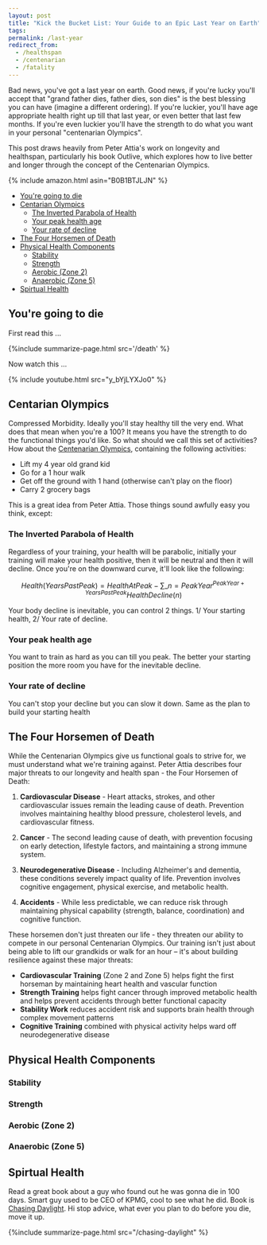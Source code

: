```yaml
---
layout: post
title: "Kick the Bucket List: Your Guide to an Epic Last Year on Earth"
tags:
permalink: /last-year
redirect_from:
  - /healthspan
  - /centenarian
  - /fatality
---
```


Bad news, you've got a last year on earth. Good news, if you're lucky you'll accept that "grand father dies, father dies, son dies" is the best blessing you can have (imagine a different ordering). If you're luckier, you'll have age appropriate health right up till that last year, or even better that last few months. If you're even luckier you'll have the strength to do what you want in your personal "centenarian Olympics".

This post draws heavily from Peter Attia's work on longevity and healthspan, particularly his book Outlive, which explores how to live better and longer through the concept of the Centenarian Olympics.

{% include amazon.html asin="B0B1BTJLJN" %}

<!-- prettier-ignore-start -->
<!-- vim-markdown-toc-start -->

- [You're going to die](#youre-going-to-die)
- [Centarian Olympics](#centarian-olympics)
    - [The Inverted Parabola of Health](#the-inverted-parabola-of-health)
    - [Your peak health age](#your-peak-health-age)
    - [Your rate of decline](#your-rate-of-decline)
- [The Four Horsemen of Death](#the-four-horsemen-of-death)
- [Physical Health Components](#physical-health-components)
    - [Stability](#stability)
    - [Strength](#strength)
    - [Aerobic (Zone 2)](#aerobic-zone-2)
    - [Anaerobic (Zone 5)](#anaerobic-zone-5)
- [Spirtual Health](#spirtual-health)

<!-- vim-markdown-toc-end -->
<!-- prettier-ignore-end -->

## You're going to die

First read this ...

{%include summarize-page.html src='/death' %}

Now watch this ...

{% include youtube.html src="y_bYjLYXJo0" %}

## Centarian Olympics

Compressed Morbidity. Ideally you'll stay healthy till the very end. What does that mean when you're a 100? It means you have the strength to do the functional things you'd like. So what should we call this set of activities? How about the [Centenarian Olympics](https://peterattiamd.com/how-to-train-for-the-centenarian-olympics/), containing the following activities:

- Lift my 4 year old grand kid
- Go for a 1 hour walk
- Get off the ground with 1 hand (otherwise can't play on the floor)
- Carry 2 grocery bags

This is a great idea from Peter Attia. Those things sound awfully easy you think, except:

### The Inverted Parabola of Health

Regardless of your training, your health will be parabolic, initially your training will make your health positive, then it will be neutral and then it will decline. Once you're on the downward curve, it'll look like the following:

$$ Health(YearsPastPeak) = HealthAtPeak - \sum\_{n=PeakYear}^{PeakYear+YearsPastPeak} HealthDecline(n)$$

Your body decline is inevitable, you can control 2 things. 1/ Your starting health, 2/ Your rate of decline.

### Your peak health age

You want to train as hard as you can till you peak. The better your starting position the more room you have for the inevitable decline.

### Your rate of decline

You can't stop your decline but you can slow it down. Same as the plan to build your starting health

## The Four Horsemen of Death

While the Centenarian Olympics give us functional goals to strive for, we must understand what we're training against. Peter Attia describes four major threats to our longevity and health span - the Four Horsemen of Death:

1. **Cardiovascular Disease** - Heart attacks, strokes, and other cardiovascular issues remain the leading cause of death. Prevention involves maintaining healthy blood pressure, cholesterol levels, and cardiovascular fitness.

2. **Cancer** - The second leading cause of death, with prevention focusing on early detection, lifestyle factors, and maintaining a strong immune system.

3. **Neurodegenerative Disease** - Including Alzheimer's and dementia, these conditions severely impact quality of life. Prevention involves cognitive engagement, physical exercise, and metabolic health.

4. **Accidents** - While less predictable, we can reduce risk through maintaining physical capability (strength, balance, coordination) and cognitive function.

These horsemen don't just threaten our life - they threaten our ability to compete in our personal Centenarian Olympics. Our training isn't just about being able to lift our grandkids or walk for an hour – it's about building resilience against these major threats:

- **Cardiovascular Training** (Zone 2 and Zone 5) helps fight the first horseman by maintaining heart health and vascular function
- **Strength Training** helps fight cancer through improved metabolic health and helps prevent accidents through better functional capacity
- **Stability Work** reduces accident risk and supports brain health through complex movement patterns
- **Cognitive Training** combined with physical activity helps ward off neurodegenerative disease

## Physical Health Components

### Stability

### Strength

### Aerobic (Zone 2)

### Anaerobic (Zone 5)

## Spirtual Health

Read a great book about a guy who found out he was gonna die in 100 days. Smart guy used to be CEO of KPMG, cool to see what he did. Book is [Chasing Daylight](https://www.amazon.com/B09BBHVKLR). Hi stop advice, what ever you plan to do before you die, move it up.

{%include summarize-page.html src="/chasing-daylight" %}
